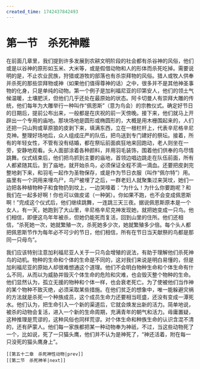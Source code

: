 ```yaml
---
created_time: 1742437842493
---
```

# 第一节　杀死神雕

在前面几章里，我们提到许多发展到农耕文明阶段的社会都有杀谷神的风俗，他们或是以谷神的原形如玉米、大米等，或是假借动物和人的形体而杀死吃掉。需要说明的是，不止农业民族，狩猎或游牧的部落也有杀崇拜物的风俗。猎人或牧人供奉并杀死的那些崇拜物或神（如果他们值得尊神的话）之中，很多并不是其他神圣事物的化身，只是单纯的动物。第一个例子是加利福尼亚的印第安人，他们的领土气候温暖，土壤肥沃，但他们几乎还处在最原始的状态。阿卡切曼人有崇拜大雕的传统，他们每年为大雕举行一种叫作“佩恩斯”（意为鸟会）的宗教仪式。确定好节日的日期后，提前公布出来，一般都是在庆祝的前一天傍晚。接下来，他们就马上开辟出一个专用的庙地。那块场地是圆形或椭圆形的，大概是用木栅围起来的，人们还把一只山狗或草原狼的皮剥下来，填满东西，立在一根栏杆上，代表辛尼格辛尼克神。整理好场地后，众人组成庄严的队伍，把鸟送到专门建好的祭坛。接着，所有的年轻女性，不管有没有结婚，都在祭坛前面疯狂地来回跑动，老人则坐在一旁，安静地观看。头人面部涂着各种颜料，并用羽毛装饰，围着他们供奉的鸟尽情跳舞。仪式结束后，他们把鸟抓到主要的庙地，首领边唱边跳走在队伍前面，所有人都紧随其后。到了庙地，就开始杀鸟，必须保证全程不滴一滴血。还要把皮剥完整地剥下来，和羽毛一起作为圣物保存，或是作为节日衣服（叫作“佩尔特”）用。庙里有一个洞用来埋鸟尸，鸟尸被埋了之后，一群老妇人就聚集过来哭坟，她们一边把各种植物种子和食物扔到坟上，一边哭嚎着：“为什么！为什么你要跑呢？和我们在一起多好啊！你也可以做皮诺（一种粥）。你如果不跑，也不会变成佩恩斯啊！”完成这个仪式后，他们继续跳舞，一连跳三天三夜。据说佩恩斯原本是一个女人，有一天，她跑到了大山里，辛尼格辛尼克神发现她，就把她变成一只鸟。他们相信，即便这鸟年年被杀，但她仍能死而复活，回到山里的住所。他们还相信，“杀死她一次，她就繁殖一次，杀死她多少次，她就繁殖多少倍。每个头人都把佩恩斯节作为每年必不可少的节日，他们相信，所有在节日当天献祭的鸟都是那同一只母鸟”。

我们应该特别注意加利福尼亚人关于一只鸟会增殖的说法，有助于理解他们杀死神鸟的动机。物种的生命和个体的生命是不同的，这对我们来说是明白易懂的，但是加利福尼亚的原始人却很难想通这个道理。他们不会明白物种生命和个体生命有什么不同，从而以为威胁并毁灭个体生命的危险和灾难，也会毁灭整个物种的生命。他们显然认为，孤立无援的物种和个体一样，也会衰老死亡。为了使被他们当作神的某个物种不致灭绝，必须采取某些措施。在他们贫乏的想象中，唯一能躲避灾祸的方法就是杀死一个种族成员，这个成员生命力还要相当旺盛，还没有变成一潭死水。他们认为，把生命引入一个新的渠道后，它就会焕发出新的活力。简单地说，被杀的动物会复活，进入一个新的生命周期，充满青年的朝气和活力。毋庸置疑，这种推理是荒谬的，这种风俗也同样荒谬。对个体生命和种族生命的认识含混不清的，还有萨蒙人。他们每一家族都把某一种动物奉为神祇，不过，当这些动物死了一个，比如说，死了一只猫头鹰，他们并不认为是神死了，“神还活着，附在每一只没死的猫头鹰身上”。

```booknav
[[第五十二章　杀死神性动物|prev]]
[[第二节　杀死神羊|next]]
```